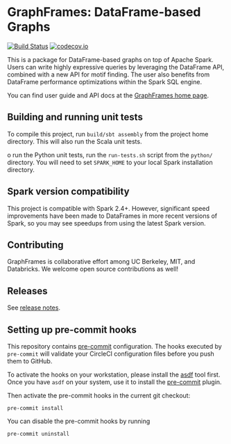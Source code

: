 # GraphFrames: DataFrame-based Graphs
[![Build Status](https://travis-ci.org/graphframes/graphframes.svg?branch=master)](https://travis-ci.org/graphframes/graphframes)
[![codecov.io](http://codecov.io/github/graphframes/graphframes/coverage.svg?branch=master)](http://codecov.io/github/graphframes/graphframes?branch=master)

This is a package for DataFrame-based graphs on top of Apache Spark. Users can
write highly expressive queries by leveraging the DataFrame API, combined with
a new API for motif finding. The user also benefits from DataFrame performance
optimizations within the Spark SQL engine.

You can find user guide and API docs at the [GraphFrames home
page](https://graphframes.github.io/graphframes).

## Building and running unit tests

To compile this project, run `build/sbt assembly` from the project home
directory. This will also run the Scala unit tests.

o run the Python unit tests, run the `run-tests.sh` script from the `python/`
directory. You will need to set `SPARK_HOME` to your local Spark installation
directory.

## Spark version compatibility

This project is compatible with Spark 2.4+. However, significant speed
improvements have been made to DataFrames in more recent versions of Spark, so
you may see speedups from using the latest Spark version.

## Contributing

GraphFrames is collaborative effort among UC Berkeley, MIT, and Databricks.
We welcome open source contributions as well!

## Releases

See [release notes](https://github.com/graphframes/graphframes/releases).

## Setting up pre-commit hooks

This repository contains [pre-commit][pre-commit] configuration. The hooks
executed by `pre-commit` will validate your CircleCI configuration files
before you push them to GitHub.

To activate the hooks on your workstation, please install the
[asdf][guidebook-asdf] tool first. Once you have `asdf` on your system, use it
to install the [pre-commit][guidebook-pre-commit] plugin.

Then activate the pre-commit hooks in the current git checkout:

```shell
pre-commit install
```

You can disable the pre-commit hooks by running

```shell
pre-commit uninstall
```

[guidebook-asdf]: https://backstage.lobby.liveintenteng.com/docs/default/component/engineering-guidebook/workstation-setup/utility-packages/#package-asdf-vm
[guidebook-pre-commit]: https://backstage.lobby.liveintenteng.com/docs/default/component/engineering-guidebook/workstation-setup/utility-packages/#pre-commit-application-and-its-setup
[pre-commit]: https://pre-commit.com/